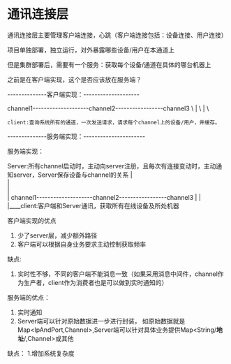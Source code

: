 # 通讯连接层

通讯连接层主要管理客户端连接，心跳（客户端连接包括：设备连接、用户连接）


项目单独部署，独立运行，对外暴露哪些设备/用户在本通道上

但是集群部署后，需要有一个服务：获取每个设备/通道在具体的哪台机器上

之前是在客户端实现，这个是否应该放在服务端？

--------------客户端实现：--------------------

channel1--------------------channel2-----------------channel3
\                               |
 \                              |
  \

    client:查询系统所有的通道，一次发送请求，请求每个channel上的设备/用户，并缓存。




--------------服务端实现：----------------------

服务端实现：

Server:所有channel启动时，主动向server注册，且每次有连接变动时，主动通知server，Server保存设备与channel的关系
 |   \
 |    \
 |     \
 |       channel1--------------------channel2-----------------channel3
 |
 |
 |____client:客户端和Server通讯，获取所有在线设备及所处机器


客户端实现的优点
1. 少了server层，减少额外路径
2. 客户端可以根据自身业务要求主动控制获取频率

缺点:
1. 实时性不够，不同的客户端不能消息一致（如果采用消息中间件，channel作为生产者，client作为消费者也是可以做到实时通知的）


服务端的优点：
1. 实时通知
2. Server端可以针对原始数据进一步进行封装，
如原始数据就是Map<IpAndPort,Channel>,Server端可以针对具体业务提供Map<String/**地址**/,Channel>或其他

缺点：
1.增加系统复杂度



